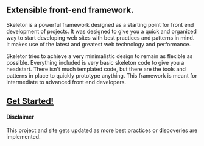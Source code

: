 ## Extensible front-end framework.

Skeletor is a powerful framework designed as a starting point for front end development of projects. It was designed to give you a quick and organized way to start developing web sites with best practices and patterns in mind. It makes use of the latest and greatest web technology and performance.

Skeletor tries to achieve a very minimalistic design to remain as flexible as possible. Everything included is very basic skeleton code to give you a headstart. There isn't much templated code, but there are the tools and patterns in place to quickly prototype anything. This framework is meant for intermediate to advanced front end developers.


## [Get Started!](http://skele.to/r/)



#### Disclaimer

This project and site gets updated as more best practices or discoveries are implemented.
